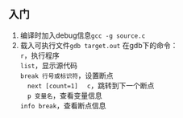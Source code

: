 ## 入门
1. 编译时加入debug信息`gcc -g source.c`
2. 载入可执行文件`gdb target.out`
在gdb下的命令：<br>
`r`，执行程序<br>
`list`，显示源代码<br>
`break 行号或标识符`，设置断点<br>
&emsp;`next [count=1]`
&emsp;`c`，跳转到下一个断点<br>
&emsp;`p 变量名`，查看变量信息<br>
`info break`，查看断点信息<br>
